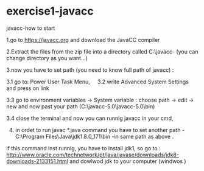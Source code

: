 # exercise1-javacc
javacc-how to start

1.go to https://javacc.org and download the JavaCC compiler 

2.Extract the files from the zip file into a directory called C:\javacc- (you can change directory as you want...)

3.now you have to set path (you need to know full path of javacc) :

  3.1 go to: Power User Task Menu,
    
  3.2 write Advanced System Settings and press on link  
  
  3.3 go to environment variables -> System variable : choose path -> edit -> new and now past your path (C:\javacc-5.0\javacc-5.0\bin)
  
  3.4 close the terminal and now you can runnig javacc in your cmd,
  
4. in ordet to run javac *.java command you have to set another path - C:\Program Files\Java\jdk1.8.0_171\bin -in same path as above .

if this command inst runnig, you have to install jdk1, so go to : http://www.oracle.com/technetwork/pt/java/javase/downloads/jdk8-downloads-2133151.html and dowlwod jdk to your computer (windwos )

